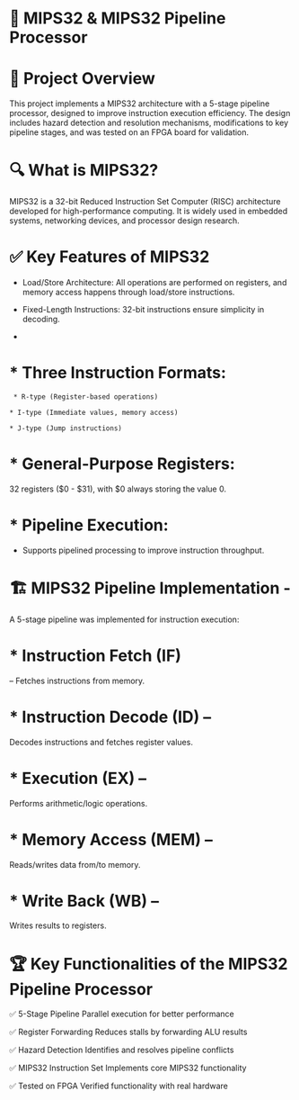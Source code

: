 # 📌 MIPS32 & MIPS32 Pipeline Processor
# 🚀 Project Overview

This project implements a MIPS32 architecture with a 5-stage pipeline processor, designed to improve instruction execution efficiency. The design includes hazard detection and resolution mechanisms, modifications to key pipeline stages, and was tested on an FPGA board for validation.

# 🔍 What is MIPS32?
MIPS32 is a 32-bit Reduced Instruction Set Computer (RISC) architecture developed for high-performance computing. It is widely used in embedded systems, networking devices, and processor design research.

# ✅ Key Features of MIPS32

* Load/Store Architecture: All operations are performed on registers, and memory access happens through load/store instructions.
  
* Fixed-Length Instructions: 32-bit instructions ensure simplicity in decoding.
* 
# * Three Instruction Formats:

     * R-type (Register-based operations)
  
    * I-type (Immediate values, memory access)
  
    * J-type (Jump instructions)
  
# * General-Purpose Registers:
32 registers ($0 - $31), with $0 always storing the value 0.
  
# * Pipeline Execution:
* Supports pipelined processing to improve instruction throughput.

# 🏗️ MIPS32 Pipeline Implementation - 
A 5-stage pipeline was implemented for instruction execution:

# * Instruction Fetch (IF) 
– Fetches instructions from memory.

# * Instruction Decode (ID) – 
Decodes instructions and fetches register values.

# * Execution (EX) – 
Performs arithmetic/logic operations.

# * Memory Access (MEM) – 
Reads/writes data from/to memory.

# * Write Back (WB) – 
Writes results to registers.

# 🏆 Key Functionalities of the MIPS32 Pipeline Processor

✅ 5-Stage Pipeline	Parallel execution for better performance

✅ Register Forwarding	Reduces stalls by forwarding ALU results

✅ Hazard Detection	Identifies and resolves pipeline conflicts

✅ MIPS32 Instruction Set	Implements core MIPS32 functionality

✅ Tested on FPGA	Verified functionality with real hardware
